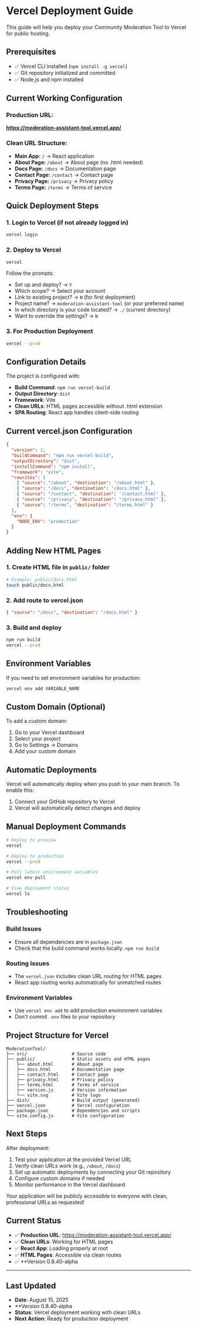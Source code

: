 # Vercel Deployment Guide

This guide will help you deploy your Community Moderation Tool to Vercel for public hosting.

## Prerequisites

- ✅ Vercel CLI installed (`npm install -g vercel`)
- ✅ Git repository initialized and committed
- ✅ Node.js and npm installed

## Current Working Configuration

### **Production URL:**
**https://moderation-assistant-tool.vercel.app/**

### **Clean URL Structure:**
- **Main App:** `/` → React application
- **About Page:** `/about` → About page (no .html needed)
- **Docs Page:** `/docs` → Documentation page
- **Contact Page:** `/contact` → Contact page
- **Privacy Page:** `/privacy` → Privacy policy
- **Terms Page:** `/terms` → Terms of service

## Quick Deployment Steps

### 1. Login to Vercel (if not already logged in)
```bash
vercel login
```

### 2. Deploy to Vercel
```bash
vercel
```

Follow the prompts:
- Set up and deploy? → `Y`
- Which scope? → Select your account
- Link to existing project? → `N` (for first deployment)
- Project name? → `moderation-assistant-tool` (or your preferred name)
- In which directory is your code located? → `./` (current directory)
- Want to override the settings? → `N`

### 3. For Production Deployment
```bash
vercel --prod
```

## Configuration Details

The project is configured with:
- **Build Command**: `npm run vercel-build`
- **Output Directory**: `dist`
- **Framework**: Vite
- **Clean URLs**: HTML pages accessible without .html extension
- **SPA Routing**: React app handles client-side routing

## Current vercel.json Configuration

```json
{
  "version": 2,
  "buildCommand": "npm run vercel-build",
  "outputDirectory": "dist",
  "installCommand": "npm install",
  "framework": "vite",
  "rewrites": [
    { "source": "/about", "destination": "/about.html" },
    { "source": "/docs", "destination": "/docs.html" },
    { "source": "/contact", "destination": "/contact.html" },
    { "source": "/privacy", "destination": "/privacy.html" },
    { "source": "/terms", "destination": "/terms.html" }
  ],
  "env": {
    "NODE_ENV": "production"
  }
}
```

## Adding New HTML Pages

### 1. Create HTML file in `public/` folder
```bash
# Example: public/docs.html
touch public/docs.html
```

### 2. Add route to vercel.json
```json
{ "source": "/docs", "destination": "/docs.html" }
```

### 3. Build and deploy
```bash
npm run build
vercel --prod
```

## Environment Variables

If you need to set environment variables for production:
```bash
vercel env add VARIABLE_NAME
```

## Custom Domain (Optional)

To add a custom domain:
1. Go to your Vercel dashboard
2. Select your project
3. Go to Settings → Domains
4. Add your custom domain

## Automatic Deployments

Vercel will automatically deploy when you push to your main branch. To enable this:
1. Connect your GitHub repository to Vercel
2. Vercel will automatically detect changes and deploy

## Manual Deployment Commands

```bash
# Deploy to preview
vercel

# Deploy to production
vercel --prod

# Pull latest environment variables
vercel env pull

# View deployment status
vercel ls
```

## Troubleshooting

### Build Issues
- Ensure all dependencies are in `package.json`
- Check that the build command works locally: `npm run build`

### Routing Issues
- The `vercel.json` includes clean URL routing for HTML pages
- React app routing works automatically for unmatched routes

### Environment Variables
- Use `vercel env add` to add production environment variables
- Don't commit `.env` files to your repository

## Project Structure for Vercel

```
ModerationTool/
├── src/                 # Source code
├── public/              # Static assets and HTML pages
│   ├── about.html       # About page
│   ├── docs.html        # Documentation page
│   ├── contact.html     # Contact page
│   ├── privacy.html     # Privacy policy
│   ├── terms.html       # Terms of service
│   ├── version.js       # Version information
│   └── vite.svg         # Vite logo
├── dist/                # Build output (generated)
├── vercel.json          # Vercel configuration
├── package.json         # Dependencies and scripts
└── vite.config.js       # Vite configuration
```

## Next Steps

After deployment:
1. Test your application at the provided Vercel URL
2. Verify clean URLs work (e.g., `/about`, `/docs`)
3. Set up automatic deployments by connecting your Git repository
4. Configure custom domains if needed
5. Monitor performance in the Vercel dashboard

Your application will be publicly accessible to everyone with clean, professional URLs as requested!

## Current Status

- ✅ **Production URL**: https://moderation-assistant-tool.vercel.app/
- ✅ **Clean URLs**: Working for HTML pages
- ✅ **React App**: Loading properly at root
- ✅ **HTML Pages**: Accessible via clean routes
- ✅ **Version 0.8.40-alpha

---

## Last Updated
- **Date**: August 15, 2025
- **Version 0.8.40-alpha
- **Status**: Vercel deployment working with clean URLs
- **Next Action**: Ready for production deployment
